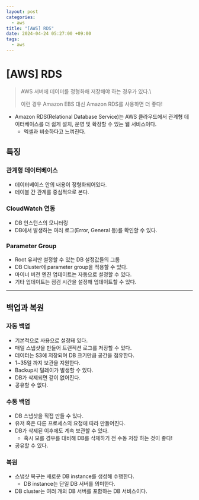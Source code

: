 ```yaml
---
layout: post
categories:
  - aws
title: "[AWS] RDS"
date: 2024-04-24 05:27:00 +09:00
tags:
  - aws
---
```

# \[AWS] RDS

>AWS 서버에 데이터를 정형화해 저장해야 하는 경우가 있다.\
>
>이런 경우 Amazon EBS 대신 Amazon RDS를 사용하면 더 좋다!

- Amazon RDS(Relational Database Service)는 AWS 클라우드에서 관계형 데이터베이스를 더 쉽게 설치, 운영 및 확장할 수 있는 웹 서비스이다.
	- 엑셀과 비슷하다고 느껴진다.

## 특징

### 관계형 데이터베이스
- 데이터베이스 안의 내용이 정형화되어있다.
- 테이블 간 관계를 중심적으로 본다.

### CloudWatch 연동
- DB 인스턴스의 모니터링
- DB에서 발생하는 여러 로그(Error, General 등)를 확인할 수 있다.

### Parameter Group
- Root 유저만 설정할 수 있는 DB 설정값들의 그룹
- DB Cluster에 parameter group을 적용할 수 있다.
- 마이너 버전 엔진 업데이트는 자동으로 설정할 수 있다.
- 기타 업데이트는 점검 시간을 설정해 업데이트할 수 있다.

---

## 백업과 복원

### 자동 백업
- 기본적으로 사용으로 설정돼 있다.
- 매일 스냅샷을 만들어 트랜젝션 로그를 저장할 수 있다.
- 데이터는 S3에 저장되며 DB 크기만큼 공간을 점유한다.
- 1~35일 까지 보관을 지원한다.
- Backup시 딜레이가 발생할 수 있다.
- DB가 삭제되면 같이 없어진다.
- 공유할 수 없다.

### 수동 백업
- DB 스냅샷을 직접 만들 수 있다.
- 유저 혹은 다른 프로세스의 요청에 따라 만들어진다.
- DB가 삭제된 이후에도 계속 보관할 수 있다.
	- 혹시 모를 경우를 대비해 DB를 삭제하기 전 수동 저장 하는 것이 좋다!
- 공유할 수 있다.

### 복원
- 스냅샷 복구는 새로운 DB instance를 생성해 수행한다.
	- DB instance는 단일 DB 서버를 의미한다.
- DB cluster는 여러 개의 DB 서버를 포함하는 DB 서비스이다.
